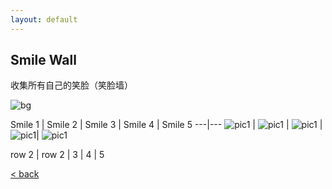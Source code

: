 ```yaml
---
layout: default
---
```


## Smile Wall

收集所有自己的笑脸（笑脸墙）

![bg][image-1]

Smile 1 | Smile 2 | Smile 3 | Smile 4 | Smile 5
---|---
![pic1](assets/pic/IMG_1.JPG) | ![pic1](assets/pic/IMG_1.JPG) | ![pic1](assets/pic/IMG_1.JPG) | ![pic1](assets/pic/IMG_1.JPG)| ![pic1](assets/pic/IMG_1.JPG)

row 2 | row 2 | 3 | 4 | 5


[\<   back][1]

[1]:	./

[image-1]:	assets/pic/empty.png